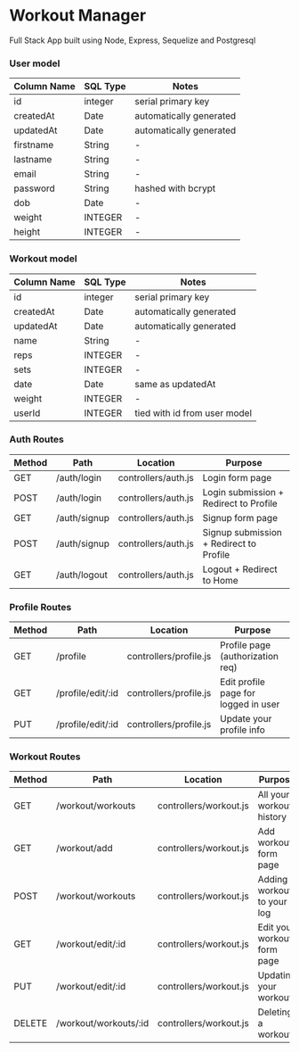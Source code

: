 # Workout Manager
Full Stack App built using Node, Express, Sequelize and Postgresql

### User model

| Column Name | SQL Type | Notes |
| ----------- | -------- | ------------------------------- |
| id | integer | serial primary key |
| createdAt | Date | automatically generated |
| updatedAt | Date | automatically generated |
| firstname | String | - |
| lastname | String | - |
| email | String | - |
| password | String | hashed with bcrypt |
| dob | Date | - |
| weight | INTEGER | - |
| height | INTEGER | - |

### Workout model

| Column Name | SQL Type | Notes |
| ----------- | -------- | ------------------------------- |
| id | integer | serial primary key |
| createdAt | Date | automatically generated |
| updatedAt | Date | automatically generated |
| name | String | - |
| reps | INTEGER | - |
| sets | INTEGER | - |
| date | Date | same as updatedAt |
| weight | INTEGER | - |
| userId | INTEGER | tied with id from user model |

### Auth Routes

| Method | Path | Location | Purpose |
| ------ | ----------------- | ----------------------------- | ------------------------------------------ |
| GET | /auth/login | controllers/auth.js | Login form page |
| POST | /auth/login | controllers/auth.js | Login submission + Redirect to Profile |
| GET | /auth/signup | controllers/auth.js | Signup form page |
| POST | /auth/signup | controllers/auth.js |Signup submission + Redirect to Profile |
| GET | /auth/logout | controllers/auth.js |Logout + Redirect to Home |

### Profile Routes

| Method | Path | Location | Purpose |
| ------ | ----------------- | ----------------------------- | ------------------------------------------ |
| GET | /profile | controllers/profile.js | Profile page (authorization req) |
| GET | /profile/edit/:id | controllers/profile.js | Edit profile page for logged in user |
| PUT | /profile/edit/:id | controllers/profile.js | Update your profile info |

### Workout Routes

| Method | Path | Location | Purpose |
| ------ | ----------------- | ----------------------------- | ------------------------------------------ |
| GET | /workout/workouts | controllers/workout.js | All your workout history |
| GET | /workout/add | controllers/workout.js | Add workout form page |
| POST | /workout/workouts | controllers/workout.js | Adding a workout to your log |
| GET | /workout/edit/:id | controllers/workout.js | Edit your workout form page |
| PUT | /workout/edit/:id | controllers/workout.js | Updating your workout |
| DELETE | /workout/workouts/:id | controllers/workout.js | Deleting a workout |
